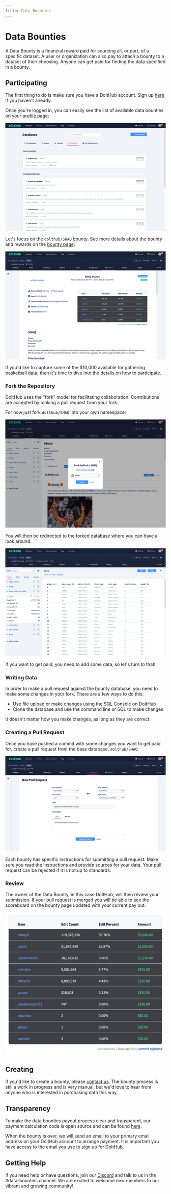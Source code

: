 ```yaml
---
title: Data Bounties
---
```


# Data Bounties

A Data Bounty is a financial reward paid for sourcing all, or part, of a specific dataset. A user or organization can also pay to attach a bounty to a dataset of their choosing. Anyone can get paid for finding the data specified in a bounty.

## Participating

The first thing to do is make sure you have a DoltHub account. Sign up [here](https://www.dolthub.com/signin) if you haven't already.

Once you're logged in, you can easily see the list of available data bounties on your [profile page](https://dolthub.com/profile/bounties):

![](../../.gitbook/assets/bounties-index.png)

Let's focus on the `dolthub/SHAQ` bounty. See more details about the bounty and rewards on the [bounty page](https://www.dolthub.com/repositories/dolthub/SHAQ/bounties/d013ac74-9e27-48ee-8d19-02bf7163f230):

![](../../.gitbook/assets/bounty-detail-page.png)

If you'd like to capture some of the $10,000 available for gathering basketball data, then it's time to dive into the details on how to participate.

### Fork the Repository

DoltHub uses the "fork" model for facilitating collaboration. Contributions are accepted by making a pull request from your fork.

For now just fork `dolthub/SHAQ` into your own namespace:

![](../../.gitbook/assets/fork-bounty-db.png)

You will then be redirected to the forked database where you can have a look around:

![](../../.gitbook/assets/forked-bounty-db.png)

If you want to get paid, you need to add some data, so let's turn to that!

### Writing Data

In order to make a pull request against the bounty database, you need to make some changes in your fork. There are a few ways to do this:

- Use file upload or make changes using the SQL Console on DoltHub
- Clone the database and use the command line or SQL to make changes

It doesn't matter how you make changes, as long as they are correct.

### Creating a Pull Request

Once you have pushed a commit with some changes you want to get paid for, create a pull request from the base database, `dolthub/SHAQ`:

![](../../.gitbook/assets/bounty-new-pr.png)

Each bounty has specific instructions for submitting a pull request. Make sure you read the instructions and provide sources for your data. Your pull request can be rejected if it is not up to standards.

### Review

The owner of the Data Bounty, in this case DoltHub, will then review your submission. If your pull request is merged you will be able to see the scoreboard on the bounty page updated with your current pay out.

![](../../.gitbook/assets/bounty-scoreboard.png)

## Creating

If you'd like to create a bounty, please [contact us](https://www.dolthub.com/contact). The bounty process is still a work in progress and is very manual, but we'd love to hear from anyone who is interested in purchasing data this way.

## Transparency

To make the data bounties payout process clear and transparent, our payment calculation code is open source and can be found [here](https://github.com/dolthub/bounties).

When the bounty is over, we will send an email to your primary email address on your DoltHub account to arrange payment. It is important you have access to the email you use to sign up for DoltHub.

## Getting Help

If you need help or have questions, join our [Discord](https://discord.gg/s8uVgc3) and talk to us in the \#data-bounties channel. We are excited to welcome new members to our vibrant and growing community!
